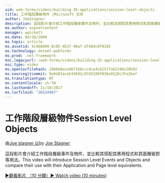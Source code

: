 ```yaml
---
uid: web-forms/videos/building-35-applications/session-level-objects
title: 工作階段層級物件 |Microsoft 文件
author: JoeStagner
description: 這段影片會介紹工作階段層級事件及物件，並比較其搭配其應用程式和頁面層級對等用法。
ms.author: aspnetcontent
manager: wpickett
ms.date: 04/20/2009
ms.topic: article
ms.assetid: 4c968009-8c05-4b1f-98af-df48dc0f93d5
ms.technology: dotnet-webforms
ms.prod: .net-framework
msc.legacyurl: /web-forms/videos/building-35-applications/session-level-objects
msc.type: video
ms.openlocfilehash: 296668aced67168ccc4ce4cb2577a62348c26b92
ms.sourcegitcommit: 9a9483aceb34591c97451997036a9120c3fe2baf
ms.translationtype: MT
ms.contentlocale: zh-TW
ms.lasthandoff: 11/10/2017
ms.locfileid: "26524987"
---
```

<a name="session-level-objects"></a><span data-ttu-id="85979-103">工作階段層級物件</span><span class="sxs-lookup"><span data-stu-id="85979-103">Session Level Objects</span></span>
====================
<span data-ttu-id="85979-104">由[Joe stagner 以](https://github.com/JoeStagner)</span><span class="sxs-lookup"><span data-stu-id="85979-104">by [Joe Stagner](https://github.com/JoeStagner)</span></span>

<span data-ttu-id="85979-105">這段影片會介紹工作階段層級事件及物件，並比較其搭配其應用程式和頁面層級對等用法。</span><span class="sxs-lookup"><span data-stu-id="85979-105">This video will introduce Session Level Events and Objects and compare their use with their Application and Page level equivalents.</span></span>

[<span data-ttu-id="85979-106">&#9654;觀看影片 （10 分鐘）</span><span class="sxs-lookup"><span data-stu-id="85979-106">&#9654; Watch video (10 minutes)</span></span>](https://channel9.msdn.com/Blogs/ASP-NET-Site-Videos/session-level-objects)
